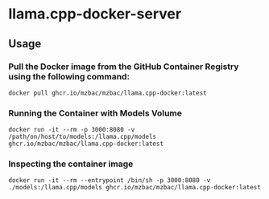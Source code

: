 # llama.cpp-docker-server

## Usage
### Pull the Docker image from the GitHub Container Registry using the following command:

```
docker pull ghcr.io/mzbac/mzbac/llama.cpp-docker:latest
```

### Running the Container with Models Volume

```
docker run -it --rm -p 3000:8080 -v /path/on/host/to/models:/llama.cpp/models ghcr.io/mzbac/mzbac/llama.cpp-docker:latest

```
### Inspecting the container image

```
docker run -it --rm --entrypoint /bin/sh -p 3000:8080 -v ./models:/llama.cpp/models ghcr.io/mzbac/mzbac/llama.cpp-docker:latest
``````
